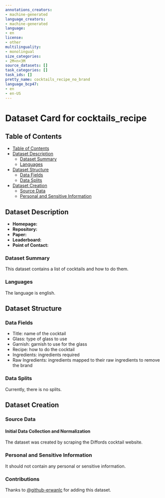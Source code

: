 ```yaml
---
annotations_creators:
- machine-generated
language_creators:
- machine-generated
language:
- en
license:
- other
multilinguality:
- monolingual
size_categories:
- 2M<n<3M
source_datasets: []
task_categories: []
task_ids: []
pretty_name: cocktails_recipe_no_brand
language_bcp47:
- en
- en-US
---
```


# Dataset Card for cocktails_recipe

## Table of Contents
- [Table of Contents](#table-of-contents)
- [Dataset Description](#dataset-description)
  - [Dataset Summary](#dataset-summary)
  - [Languages](#languages)
- [Dataset Structure](#dataset-structure)
  - [Data Fields](#data-fields)
  - [Data Splits](#data-splits)
- [Dataset Creation](#dataset-creation)
  - [Source Data](#source-data)
  - [Personal and Sensitive Information](#personal-and-sensitive-information)

## Dataset Description

- **Homepage:**
- **Repository:**
- **Paper:**
- **Leaderboard:**
- **Point of Contact:**

### Dataset Summary

This dataset contains a list of cocktails and how to do them.

### Languages

The language is english.

## Dataset Structure

### Data Fields

- Title: name of the cocktail
- Glass: type of glass to use
- Garnish: garnish to use for the glass
- Recipe: how to do the cocktail
- Ingredients: ingredients required
- Raw Ingredients: ingredients mapped to their raw ingredients to remove the brand

### Data Splits

Currently, there is no splits.

## Dataset Creation

### Source Data

#### Initial Data Collection and Normalization

The dataset was created by scraping the Diffords cocktail website.

### Personal and Sensitive Information

It should not contain any personal or sensitive information.

### Contributions

Thanks to [@github-erwanlc](https://github.com/erwanlc) for adding this dataset.